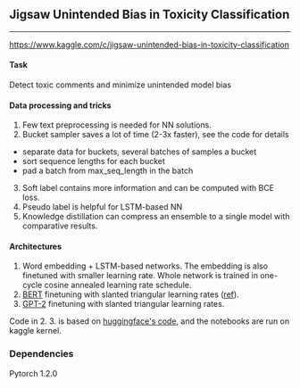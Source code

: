 ## Jigsaw Unintended Bias in Toxicity Classification

----
https://www.kaggle.com/c/jigsaw-unintended-bias-in-toxicity-classification

#### Task
Detect toxic comments and minimize unintended model bias

#### Data processing and tricks
1. Few text preprocessing is needed for NN solutions.
2. Bucket sampler saves a lot of time (2-3x faster), see the code for details
 * separate data for buckets, several batches of samples a bucket
 * sort sequence lengths for each bucket
 * pad a batch from max_seq_length in the batch
3. Soft label contains more information and can be computed with BCE loss.
4. Pseudo label is helpful for LSTM-based NN
5. Knowledge distillation can compress an ensemble to a single model with comparative results.

#### Architectures
1. Word embedding + LSTM-based networks. The embedding is also finetuned with smaller learning rate. Whole network is trained in one-cycle cosine annealed learning rate schedule.
2. [BERT](https://arxiv.org/abs/1810.04805) finetuning with slanted triangular learning rates ([ref](https://arxiv.org/abs/1801.06146)).
3. [GPT-2](https://openai.com/blog/better-language-models/) finetuning with slanted triangular learning rates.

Code in 2. 3. is based on [huggingface's code](https://github.com/huggingface/pytorch-transformers), and the notebooks are run on kaggle kernel.

### Dependencies
Pytorch 1.2.0
